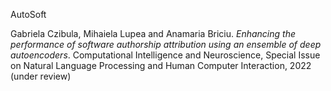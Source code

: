AutoSoft

Gabriela Czibula, Mihaiela Lupea and Anamaria Briciu. _Enhancing the performance of software authorship attribution using an ensemble of deep autoencoders_. Computational Intelligence and Neuroscience, Special Issue on Natural Language Processing and Human Computer Interaction, 2022 (under review)
